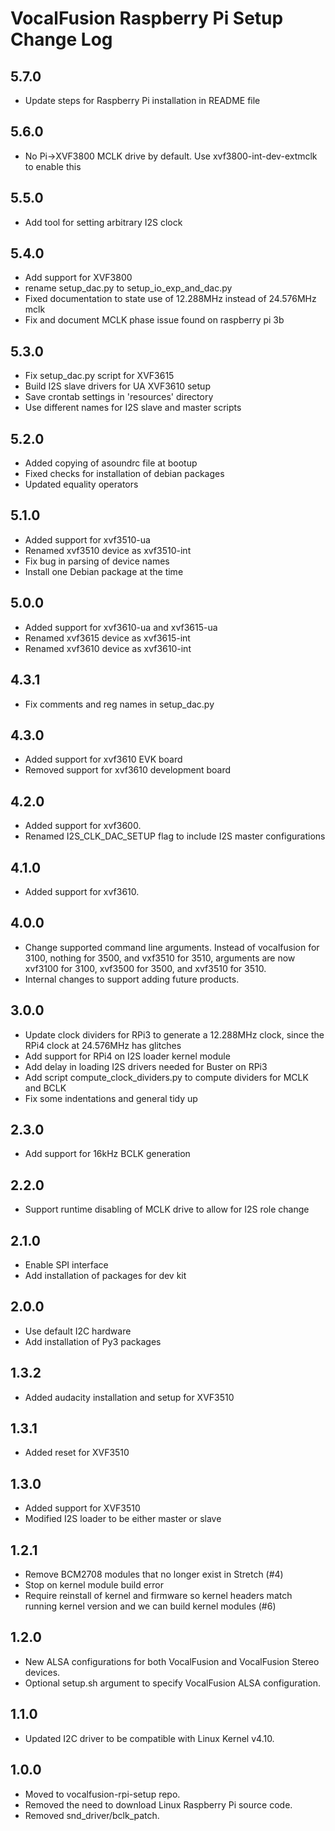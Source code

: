 # VocalFusion Raspberry Pi Setup Change Log

## 5.7.0

  * Update steps for Raspberry Pi installation in README file

## 5.6.0

  * No Pi->XVF3800 MCLK drive by default. Use xvf3800-int-dev-extmclk to enable this

## 5.5.0

  * Add tool for setting arbitrary I2S clock

## 5.4.0

  * Add support for XVF3800
  * rename setup_dac.py to setup_io_exp_and_dac.py
  * Fixed documentation to state use of 12.288MHz instead of 24.576MHz mclk
  * Fix and document MCLK phase issue found on raspberry pi 3b

## 5.3.0

  * Fix setup_dac.py script for XVF3615
  * Build I2S slave drivers for UA XVF3610 setup
  * Save crontab settings in 'resources' directory
  * Use different names for I2S slave and master scripts

## 5.2.0

  * Added copying of asoundrc file at bootup
  * Fixed checks for installation of debian packages
  * Updated equality operators

## 5.1.0

  * Added support for xvf3510-ua
  * Renamed xvf3510 device as xvf3510-int
  * Fix bug in parsing of device names
  * Install one Debian package at the time

## 5.0.0

  * Added support for xvf3610-ua and xvf3615-ua
  * Renamed xvf3615 device as xvf3615-int
  * Renamed xvf3610 device as xvf3610-int

## 4.3.1

  * Fix comments and reg names in setup_dac.py

## 4.3.0

  * Added support for xvf3610 EVK board
  * Removed support for xvf3610 development board

## 4.2.0

  * Added support for xvf3600.
  * Renamed I2S_CLK_DAC_SETUP flag to include I2S master configurations

## 4.1.0

  * Added support for xvf3610.

## 4.0.0

  * Change supported command line arguments. Instead of vocalfusion for 3100, nothing for 3500, and vxf3510 for 3510, arguments are now xvf3100 for 3100, xvf3500 for 3500, and xvf3510 for 3510.
  * Internal changes to support adding future products.

## 3.0.0

  * Update clock dividers for RPi3 to generate a 12.288MHz clock, since the RPi4 clock at 24.576MHz has glitches
  * Add support for RPi4 on I2S loader kernel module
  * Add delay in loading I2S drivers needed for Buster on RPi3
  * Add script compute_clock_dividers.py to compute dividers for MCLK and BCLK
  * Fix some indentations and general tidy up

## 2.3.0

  * Add support for 16kHz BCLK generation

## 2.2.0

  * Support runtime disabling of MCLK drive to allow for I2S role change

## 2.1.0

  * Enable SPI interface
  * Add installation of packages for dev kit

## 2.0.0

  * Use default I2C hardware
  * Add installation of Py3 packages

## 1.3.2

  * Added audacity installation and setup for XVF3510

## 1.3.1

  * Added reset for XVF3510

## 1.3.0

  * Added support for XVF3510
  * Modified I2S loader to be either master or slave

## 1.2.1

  * Remove BCM2708 modules that no longer exist in Stretch (#4)
  * Stop on kernel module build error
  * Require reinstall of kernel and firmware so kernel headers match running kernel version and we can build kernel modules (#6)

## 1.2.0

  * New ALSA configurations for both VocalFusion and VocalFusion Stereo devices.
  * Optional setup.sh argument to specify VocalFusion ALSA configuration.

## 1.1.0

  * Updated I2C driver to be compatible with Linux Kernel v4.10.

## 1.0.0

  * Moved to vocalfusion-rpi-setup repo.
  * Removed the need to download Linux Raspberry Pi source code.
  * Removed snd_driver/bclk_patch.
